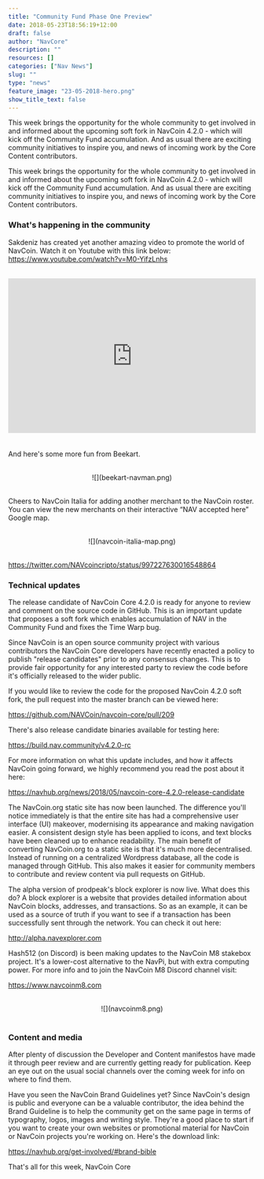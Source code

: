 ```yaml
---
title: "Community Fund Phase One Preview"
date: 2018-05-23T18:56:19+12:00
draft: false
author: "NavCore"
description: ""
resources: []
categories: ["Nav News"]
slug: ""
type: "news"
feature_image: "23-05-2018-hero.png"
show_title_text: false
---
```


This week brings the opportunity for the whole community to get involved in and informed about the upcoming soft fork in NavCoin 4.2.0 - which will kick off the Community Fund accumulation. And as usual there are exciting community initiatives to inspire you, and news of incoming work by the Core Content contributors.
<!-- more -->

This week brings the opportunity for the whole community to get involved in and informed about the upcoming soft fork in NavCoin 4.2.0 - which will kick off the Community Fund accumulation. And as usual there are exciting community initiatives to inspire you, and news of incoming work by the Core Content contributors.

### What's happening in the community

Sakdeniz has created yet another amazing video to promote the world of NavCoin. Watch it on Youtube with this link below: https://www.youtube.com/watch?v=M0-YifzLnhs

<br />
<iframe width="100%" height="315" src="https://www.youtube.com/embed/M0-YifzLnhs" frameborder="0" allow="autoplay; encrypted-media" allowfullscreen></iframe>
<br /><br />

And here's some more fun from Beekart.

<br />
<section style="text-align: center">
![](beekart-navman.png)
<br /><br />
</section>

Cheers to NavCoin Italia for adding another merchant to the NavCoin roster. You can view the new merchants on their interactive “NAV accepted here” Google map.

<br />
<section style="text-align: center">
![](navcoin-italia-map.png)
<br /><br />
</section>

https://twitter.com/NAVcoincripto/status/997227630016548864

### Technical updates

The release candidate of NavCoin Core 4.2.0 is ready for anyone to review and comment on the source code in GitHub. This is an important update that proposes a soft fork which enables accumulation of NAV in the Community Fund and fixes the Time Warp bug.

Since NavCoin is an open source community project with various contributors the NavCoin Core developers have recently enacted a policy to publish "release candidates" prior to any consensus changes. This is to provide fair opportunity for any interested party to review the code before it's officially released to the wider public.

If you would like to review the code for the proposed NavCoin 4.2.0 soft fork, the pull request into the master branch can be viewed here:

https://github.com/NAVCoin/navcoin-core/pull/209

There's also release candidate binaries available for testing here:

https://build.nav.community/v4.2.0-rc

For more information on what this update includes, and how it affects NavCoin going forward, we highly recommend you read the post about it here:

https://navhub.org/news/2018/05/navcoin-core-4.2.0-release-candidate

The NavCoin.org static site has now been launched. The difference you'll notice immediately is that the entire site has had a comprehensive user interface (UI) makeover, modernising its appearance and making navigation easier. A consistent design style has been applied to icons, and text blocks have been cleaned up to enhance readability. The main benefit of converting NavCoin.org to a static site is that it's much more decentralised. Instead of running on a centralized Wordpress database, all the code is managed through GitHub. This also makes it easier for community members to contribute and review content via pull requests on GitHub.

The alpha version of prodpeak's block explorer is now live. What does this do? A block explorer is a website that provides detailed information about NavCoin blocks, addresses, and transactions. So as an example, it can be used as a source of truth if you want to see if a transaction has been successfully sent through the network. You can check it out here:

http://alpha.navexplorer.com

Hash512 (on Discord) is been making updates to the NavCoin M8 stakebox project. It's a lower-cost alternative to the NavPi, but with extra computing power. For more info and to join the NavCoin M8 Discord channel visit:

https://www.navcoinm8.com  

<br />
<section style="text-align: center">
![](navcoinm8.png)
<br /><br />
</section>

### Content and media

After plenty of discussion the Developer and Content manifestos have made it through peer review and are currently getting ready for publication. Keep an eye out on the usual social channels over the coming week for info on where to find them.

Have you seen the NavCoin Brand Guidelines yet? Since NavCoin's design is public and everyone can be a valuable contributor, the idea behind the Brand Guideline is to help the community get on the same page in terms of typography, logos, images and writing style. They're a good place to start if you want to create your own websites or promotional material for NavCoin or NavCoin projects you're working on. Here's the download link:

https://navhub.org/get-involved/#brand-bible

That's all for this week,
NavCoin Core
